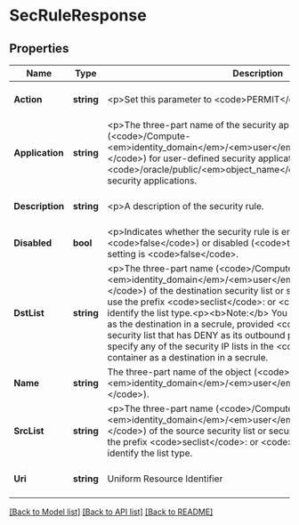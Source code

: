 # SecRuleResponse

## Properties
Name | Type | Description | Notes
------------ | ------------- | ------------- | -------------
**Action** | **string** | &lt;p&gt;Set this parameter to &lt;code&gt;PERMIT&lt;/code&gt;. | [optional] [default to null]
**Application** | **string** | &lt;p&gt;The three-part name of the security application: (&lt;code&gt;/Compute-&lt;em&gt;identity_domain&lt;/em&gt;/&lt;em&gt;user&lt;/em&gt;/&lt;em&gt;object_name&lt;/em&gt;&lt;/code&gt;) for user-defined security applications and &lt;code&gt;/oracle/public/&lt;em&gt;object_name&lt;/em&gt;&lt;/code&gt; for predefined security applications. | [optional] [default to null]
**Description** | **string** | &lt;p&gt;A description of the security rule. | [optional] [default to null]
**Disabled** | **bool** | &lt;p&gt;Indicates whether the security rule is enabled (set to &lt;code&gt;false&lt;/code&gt;) or disabled (&lt;code&gt;true&lt;/code&gt;). The default setting is &lt;code&gt;false&lt;/code&gt;. | [optional] [default to null]
**DstList** | **string** | &lt;p&gt;The three-part name (&lt;code&gt;/Compute-&lt;em&gt;identity_domain&lt;/em&gt;/&lt;em&gt;user&lt;/em&gt;/&lt;em&gt;object_name&lt;/em&gt;&lt;/code&gt;) of the destination security list or security IP list.&lt;p&gt;You must use the prefix &lt;code&gt;seclist&lt;/code&gt;: or &lt;code&gt;seciplist&lt;/code&gt;: to identify the list type.&lt;p&gt;&lt;b&gt;Note:&lt;/b&gt; You can specify a security IP list as the destination in a secrule, provided &lt;code&gt;src_list&lt;/code&gt; is a security list that has DENY as its outbound policy.&lt;p&gt;You cannot specify any of the security IP lists in the &lt;code&gt;/oracle/public&lt;/code&gt; container as a destination in a secrule. | [optional] [default to null]
**Name** | **string** | The three-part name of the object (&lt;code&gt;/Compute-&lt;em&gt;identity_domain&lt;/em&gt;/&lt;em&gt;user&lt;/em&gt;/&lt;em&gt;object&lt;/em&gt;&lt;/code&gt;). | [optional] [default to null]
**SrcList** | **string** | &lt;p&gt;The three-part name (&lt;code&gt;/Compute-&lt;em&gt;identity_domain&lt;/em&gt;/&lt;em&gt;user&lt;/em&gt;/&lt;em&gt;object_name&lt;/em&gt;&lt;/code&gt;) of the source security list or security IP list.&lt;p&gt;You must use the prefix &lt;code&gt;seclist&lt;/code&gt;: or &lt;code&gt;seciplist&lt;/code&gt;: to identify the list type. | [optional] [default to null]
**Uri** | **string** | Uniform Resource Identifier | [optional] [default to null]

[[Back to Model list]](../README.md#documentation-for-models) [[Back to API list]](../README.md#documentation-for-api-endpoints) [[Back to README]](../README.md)


